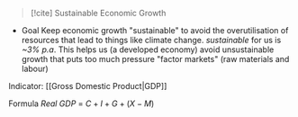 >[!cite] Sustainable Economic Growth

- Goal
Keep economic growth "sustainable" to avoid the overutilisation of resources that lead to things like climate change. *sustainable* for us is *~3% p.a*.
This helps us (a developed economy) avoid unsustainable growth that puts too much pressure "factor markets" (raw materials and labour)

Indicator:
[[Gross Domestic Product|GDP]]

Formula
*Real GDP* = $C+I+G+(X-M)$
